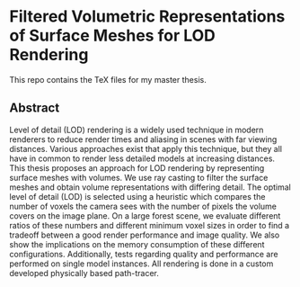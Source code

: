 # Filtered Volumetric Representations of Surface Meshes for LOD Rendering
This repo contains the TeX files for my master thesis.
## Abstract
Level of detail (LOD) rendering is a widely used technique in modern renderers to reduce render times and aliasing in scenes with far viewing distances. Various approaches exist that apply this technique, but they all have in common to render less detailed models at increasing distances. This thesis proposes an approach for LOD rendering by representing surface meshes with volumes. We use ray casting to filter the surface meshes and obtain volume representations with differing detail. The optimal level of detail (LOD) is selected using a heuristic which compares the number of voxels the camera sees with the number of pixels the volume covers on the image plane. On a large forest scene, we evaluate different ratios of these numbers and different minimum voxel sizes in order to find a tradeoff between a good render performance and image quality. We also show the implications on the memory consumption of these different configurations. Additionally, tests regarding quality and performance are performed on single model instances. All rendering is done in a custom developed physically based path-tracer.